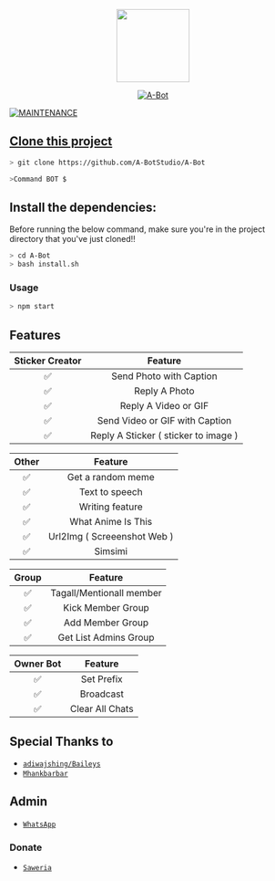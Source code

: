 <p align="center">
<img src="https://static.wikia.nocookie.net/kenja-no-mago/images/8/85/Sizilien_von_klode_1.jpg/revision/latest/top-crop/width/300/height/300?cb=20190417164406" width="128" height="128"/>
</p>
<p align="center">
<a href="#"><img title="A-Bot" src="https://img.shields.io/badge/A-Bot-green?colorA=%23ff0000&colorB=%23017e40&style=for-the-badge"></a>
</p>
<a href="#"><img title="MAINTENANCE" src="https://img.shields.io/badge/MAINTENED-YES-blue.svg"</a>
</p>

## Clone this project

```bash
> git clone https://github.com/A-BotStudio/A-Bot
```

```bash
>Command BOT $
```

## Install the dependencies:
Before running the below command, make sure you're in the project directory that
you've just cloned!!

```bash
> cd A-Bot
> bash install.sh
```

### Usage
```bash
> npm start
```

## Features

| Sticker Creator |                Feature           |
| :-----------: | :--------------------------------: |
|       ✅       | Send Photo with Caption          |
|       ✅       | Reply A Photo                    |
|       ✅       | Reply A Video or GIF             |
|       ✅       | Send Video or GIF with Caption   |
|       ✅       | Reply A Sticker ( sticker to image ) |

| Other  |                     Feature                     |
| :------------: | :---------------------------------------------: |
|       ✅        |   Get a random meme             |
|       ✅        |   Text to speech                |
|       ✅        |   Writing feature 				|
|       ✅        |   What Anime Is This 			|
|       ✅        |   Url2Img ( Screeenshot Web )   |
|       ✅        |   Simsimi		                |

| Group  |                     Feature               |
| :-----------: | :--------------------------------: |
|       ✅        |   Tagall/Mentionall member       |
|       ✅        |   Kick Member Group	             |
|       ✅        |   Add Member Group	             |
|       ✅        |   Get List Admins Group          |

| Owner Bot  |                     Feature           |
| :-----------: | :--------------------------------: |
|       ✅        |   Set Prefix                     |
|       ✅        |   Broadcast                      |
|       ✅        |   Clear All Chats                |

## Special Thanks to
* [`adiwajshing/Baileys`](https://github.com/adiwajshing/Baileys)
* [`Mhankbarbar`](https://github.com/MhankBarBar)


## Admin
* [`WhatsApp`](wa.me/6285342147219)
### Donate
* [`Saweria`](https://saweria.co/ABotOfficial)
